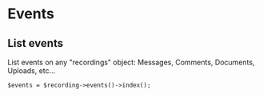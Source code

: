 # Events

## List events

List events on any "recordings" object: Messages, Comments, Documents,
Uploads, etc...

```
$events = $recording->events()->index();
```

